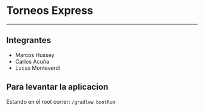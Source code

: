 # Torneos Express

---

## Integrantes
- Marcos Hussey
- Carlos Acuña
- Lucas Monteverdi

## Para levantar la aplicacion
Estando en el root correr:
`/gradlew bootRun`